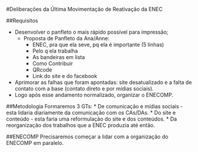 #Deliberações da Última Movimentação de Reativação da ENEC


##Requisitos

- Desenvolver o panfleto o mais rápido possível para impressão;
	+ Proposta de Panfleto da Ana/Anne:
		* ENEC, pra que ela seve, pq ela é importante (5 linhas)
		* Pelo q ela trabalha
		* As bandeiras em lista
		* Como Contribuir
		* QRcode
		* Link do site e do facebook
- Aprimorar as falhas que foram apontadas: site desatualizado e a falta de contato com a base (contato direto e por mídias sociais).
- Logo após esse andamento normalizado, organizar o ENECOMP.

##Metodologia
Formaremos 3 GTs:
	* De comunicação e mídias sociais - esta lidaria diariamente da comunicação com os CAs/DAs.
	* Do site e conteúdo - esta faria uma reformulação do site e dos conteúdos.
	* Da reorganização dos trabalhos que a ENEC produzia até então.

##ENECOMP
Precisaremos começar a lidar com a organização do ENECOMP em paralelo.
